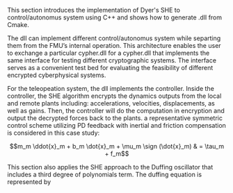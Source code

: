 This section introduces the implementation of Dyer's SHE to control/autonomus system using C++ and shows how to generate .dll from Cmake. 

The dll can implement different control/autonomus system while separting them from the FMU’s internal operation. This architecture enables the user
to exchange a particular cypher.dll for a cypher.dll that implements the same interface for testing different cryptographic systems. The interface serves as a convenient test bed for evaluating the feasibility of different encrypted cyberphysical systems.

For the teleopeation system, the dll implements the controller. Inside the controller, the SHE algorithm encrypts the dynamics outputs from the local and remote plants including: accelerations, velocities, displacements, as well as gains. Then, the controller will do the computation in encryption and output the decrypted forces back to the plants. a representative symmetric control scheme utilizing PD feedback with inertial and friction compensation is considered in this case study:

$$m_m \ddot{x}_m + b_m \dot{x}_m + \mu_m \sign (\dot{x}_m) & = \tau_m + f_m$$
     
This section also applies the SHE approach to the Duffing oscillator that includes a third degree of polynomials term. The duffing equation is represented by 


